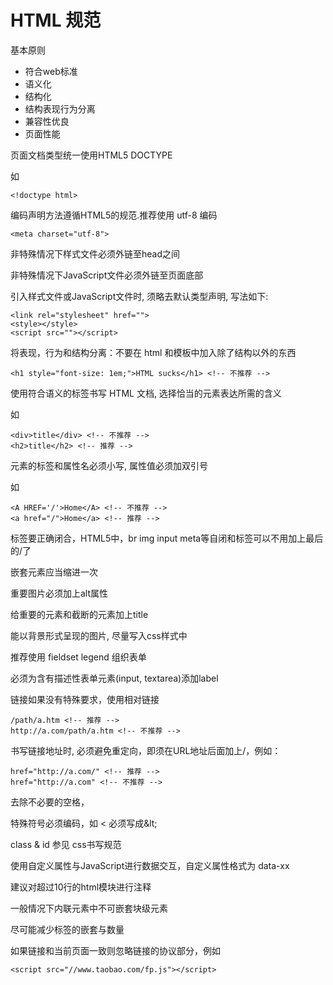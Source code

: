 # HTML 规范

基本原则

* 符合web标准
* 语义化
* 结构化
* 结构表现行为分离
* 兼容性优良
* 页面性能

页面文档类型统一使用HTML5 DOCTYPE

如

    <!doctype html>

编码声明方法遵循HTML5的规范.推荐使用 utf-8 编码

    <meta charset="utf-8">

非特殊情况下样式文件必须外链至head之间

非特殊情况下JavaScript文件必须外链至页面底部

引入样式文件或JavaScript文件时, 须略去默认类型声明, 写法如下:

    <link rel="stylesheet" href="">
    <style></style>
    <script src=""></script>

将表现，行为和结构分离：不要在 html 和模板中加入除了结构以外的东西

    <h1 style="font-size: 1em;">HTML sucks</h1> <!-- 不推荐 -->

使用符合语义的标签书写 HTML 文档, 选择恰当的元素表达所需的含义

如

    <div>title</div> <!-- 不推荐 -->
    <h2>title</h2> <!-- 推荐 -->

元素的标签和属性名必须小写, 属性值必须加双引号

如

    <A HREF='/'>Home</A> <!-- 不推荐 -->
    <a href="/">Home</a> <!-- 推荐 -->

标签要正确闭合，HTML5中，br img input meta等自闭和标签可以不用加上最后的/了

嵌套元素应当缩进一次

重要图片必须加上alt属性

给重要的元素和截断的元素加上title

能以背景形式呈现的图片, 尽量写入css样式中

推荐使用 fieldset legend 组织表单

必须为含有描述性表单元素(input, textarea)添加label

链接如果没有特殊要求，使用相对链接

    /path/a.htm <!-- 推荐 -->
    http://a.com/path/a.htm <!-- 不推荐 -->

书写链接地址时, 必须避免重定向，即须在URL地址后面加上/，例如：

    href="http://a.com/" <!-- 推荐 -->
    href="http://a.com" <!-- 不推荐 -->

去除不必要的空格，

特殊符号必须编码，如 < 必须写成&amp;lt;

class & id 参见 css书写规范

使用自定义属性与JavaScript进行数据交互，自定义属性格式为 data-xx

建议对超过10行的html模块进行注释

一般情况下内联元素中不可嵌套块级元素

尽可能减少标签的嵌套与数量

如果链接和当前页面一致则忽略链接的协议部分，例如

    <script src="//www.taobao.com/fp.js"></script>